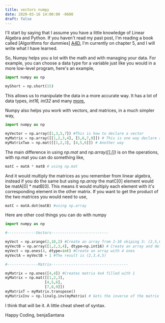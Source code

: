 ```yaml
---
title: vectors numpy
date: 2020-03-16 14:00:00 -0600
draft: false
---
```


I'll start by saying that I assume you have a little knowledge of Linear Algebra and Python. If you haven't read my past post, I'm reading a book called [Algorithms for dummies] [A4D], I'm currently on
chapter 5, and I will write what I have learned.

So, Numpy helps you a lot with the math and with managing your data.
For example, you can choose a data type for a variable just like you
would in a more low-level program, here's an example,

```python
import numpy as np

myShort = np.short(15)
```

This allows us to manipulate the data in a more accurate way. It has a
lot of data types, *int16, int32* and many [more.][data-types]

Numpy also helps you work with vectors, and matrices, in a much simpler
way,

```python
import numpy as np

myVector = np.array([1,3,5,7]) #This is how to declare a vector
myMatrix = np.array([[1,2,3,4], [5,6,7,8]]) # This is one way declare a Matrix
myMatrixTwo = np.mat([[1,2,3], [4,5,6]]) # Another way
```
The main difference in using *np.mat* and *np.array([],[])* is on the
operations, with np.mat you can do something like,

```python
matC = matA * matB # using np.mat
```
And it would multiply the matrices as you remember from linear algebra,
instead if you do the same but using *np.array* the matC[0] element would
be  matA[0] * matB[0]. This means it would multiply each element with
it's corresponding element in the other matrix. If you want to get the
product of the two matrices you would need to use,

```python
matC = matA.dot(matB) #using np.array
```
Here are other cool things you can do with numpy

```python
import numpy as np

#-------------Vectors--------------------------

myVect = np.arange(2,10,2) #Create an array from 2-10 skiping 3: (2,5,8)
myVectB = np.array([1,2,3,4], dtype=np.int16) # Create an array and define a type
myVect = np.ones(4, dtype=int) #Create an array with 4 ones
myVectA = myVectB + 1 #The result is (2,3,4,5)

#--------------Matrix-----------------------------------

myMatrix = np.ones([4,4]) #Creates matrix 4x4 filled with 1
myMatrix = np.mat([[1,2,3],
                  [4,5,6],
                  [7,8,9]])
myMatrixT = myMatrix.transpose()
myMatrixInv = np.linalg.inv(myMatrix) # Gets the inverse of the matrix

```

I think that will be it. A little cheat sheet of syntax.

Happy Coding,
benjaSantana


[A4D]: https://www.amazon.com/Algorithms-Dummies-Computer-Tech-ebook/dp/B071XN7LGM
[data-types]: https://docs.scipy.org/doc/numpy-1.10.1/user/basics.types.html
